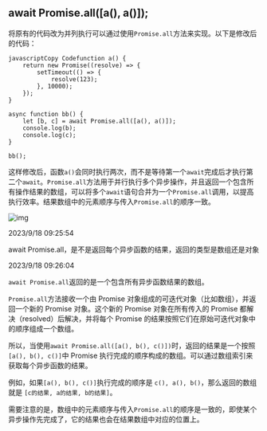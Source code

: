 ## await Promise.all([a(), a()]);





将原有的代码改为并列执行可以通过使用`Promise.all`方法来实现。以下是修改后的代码：

```
javascriptCopy Codefunction a() {
    return new Promise((resolve) => {
        setTimeout(() => {
            resolve(123);
        }, 10000);
    });
}

async function bb() {
    let [b, c] = await Promise.all([a(), a()]);
    console.log(b);
    console.log(c);
}

bb();
```

这样修改后，函数`a()`会同时执行两次，而不是等待第一个`await`完成后才执行第二个`await`。`Promise.all`方法用于并行执行多个异步操作，并且返回一个包含所有操作结果的数组，可以将多个`await`语句合并为一个`Promise.all`调用，以提高执行效率。结果数组中的元素顺序与传入`Promise.all`的顺序一致。



![img](https://c.binjie.fun/assets/avatar-ceeb03f6.jpg)

2023/9/18 09:25:54

await Promise.all，是不是返回每个异步函数的结果，返回的类型是数组还是对象





2023/9/18 09:26:04

`await Promise.all`返回的是一个包含所有异步函数结果的数组。

`Promise.all`方法接收一个由 Promise 对象组成的可迭代对象（比如数组），并返回一个新的 Promise 对象。这个新的 Promise 对象在所有传入的 Promise 都解决（resolved）后解决，并将每个 Promise 的结果按照它们在原始可迭代对象中的顺序组成一个数组。

所以，当使用`await Promise.all([a(), b(), c()])`时，返回的结果是一个按照 `[a(), b(), c()]`中 Promise 执行完成的顺序构成的数组。可以通过数组索引来获取每个异步函数的结果。

例如，如果`[a(), b(), c()]`执行完成的顺序是 `c(), a(), b()`，那么返回的数组就是 `[c的结果, a的结果, b的结果]`。

需要注意的是，数组中的元素顺序与传入`Promise.all`的顺序是一致的，即使某个异步操作先完成了，它的结果也会在结果数组中对应的位置上。